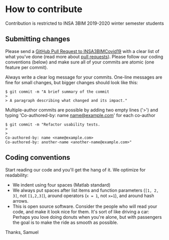 # How to contribute

Contribution is restricted to INSA 3BIM 2019-2020 winter semester students

## Submitting changes

Please send a [GitHub Pull Request to INSA3BIMCovid19](https://github.com/samubernard/INSA3BIMCovid19/pull/new/master) with a clear list of what you've done (read more about [pull requests](http://help.github.com/pull-requests/)). Please follow our coding conventions (below) and make sure all of your commits are atomic (one feature per commit).

Always write a clear log message for your commits. One-line messages are fine for small changes, but bigger changes should look like this:

    $ git commit -m "A brief summary of the commit
    > 
    > A paragraph describing what changed and its impact."

Multiple-author commits are possible by adding two empty lines ('>') and typing 'Co-authored-by: name <name@example.com>' for each co-author

    $ git commit -m "Refactor usability tests.
    >
    >
    Co-authored-by: name <name@example.com>
    Co-authored-by: another-name <another-name@example.com>"

## Coding conventions

Start reading our code and you'll get the hang of it. We optimize for readability:

  * We indent using four spaces (Matlab standard)
  * We always put spaces after list items and function parameters (`[1, 2, 3]`, not `[1,2,3]`), around operators (`x = 1`, not `x=1`), and around hash arrows.
  * This is open source software. Consider the people who will read your code, and make it look nice for them. It's sort of like driving a car: Perhaps you love doing donuts when you're alone, but with passengers the goal is to make the ride as smooth as possible.

Thanks,
Samuel
